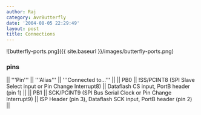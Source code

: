 ```yaml
---
author: Raj
category: AvrButterfly
date: '2004-08-05 22:29:49'
layout: post
title: Connections
---
```


![butterfly-ports.png]({{ site.baseurl }}/images/butterfly-ports.png)

### pins

|| '''Pin''' || '''Alias''' || '''Connected to...''' ||
|| PB0 || !SS/PCINT8 (SPI Slave Select input or Pin Change Interrupt8) || Dataflash CS input, PortB header (pin 1) ||
|| PB1 || SCK/PCINT9 (SPI Bus Serial Clock or Pin Change Interrupt9) || ISP Header (pin 3), Dataflash SCK input, PortB header (pin 2) ||
